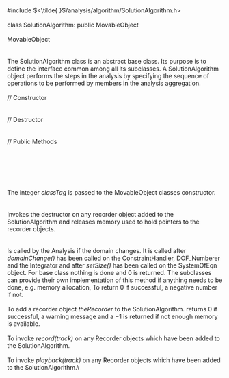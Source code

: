 \
\#include $<\tilde{ }$/analysis/algorithm/SolutionAlgorithm.h$>$\
\
class SolutionAlgorithm: public MovableObject\
\
MovableObject\
\
\
The SolutionAlgorithm class is an abstract base class. Its purpose is to
define the interface common among all its subclasses. A
SolutionAlgorithm object performs the steps in the analysis by
specifying the sequence of operations to be performed by members in the
analysis aggregation.\
\
// Constructor\
\
\
// Destructor\
\
\
// Public Methods\
\
\
\
\
\
\
The integer *classTag* is passed to the MovableObject classes
constructor.\
\
\
Invokes the destructor on any recorder object added to the
SolutionAlgorithm and releases memory used to hold pointers to the
recorder objects.\
\
\
Is called by the Analysis if the domain changes. It is called after
*domainChange()* has been called on the ConstraintHandler, DOF_Numberer
and the Integrator and after *setSize()* has been called on the
SystemOfEqn object. For base class nothing is done and $0$ is returned.
The subclasses can provide their own implementation of this method if
anything needs to be done, e.g. memory allocation, To return $0$ if
successful, a negative number if not.\
\
To add a recorder object *theRecorder* to the SolutionAlgorithm. returns
$0$ if successful, a warning message and a $-1$ is returned if not
enough memory is available.\
\
To invoke *record(track)* on any Recorder objects which have been added
to the SolutionAlgorithm.\
\
To invoke *playback(track)* on any Recorder objects which have been
added to the SolutionAlgorithm.\
